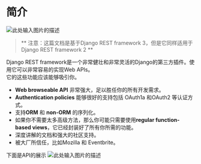 # 简介 


![此处输入图片的描述][1]


> ** 注意：这篇文档是基于Django REST framework 3，但是它同样适用于Django REST framework 2 **  

Django REST framework是一个非常健壮和非常灵活的Django的第三方插件。使用它可以非常容易的实现Web APIs。  
它的这些功能应该能够吸引你。

 - **Web browseable API** 非常强大，足以胜任你的所有开发需求。  
 - **Authentication policies** 能够很好的支持包括 OAuth1a 和OAuth2 等认证方式。  
 - 支持**ORM** 和 **non-ORM** 的序列化。  
 - 如果你不需要太多高级方法，那么你可能只需要使用**regular function-based views**，它已经封装好了所有你所需的功能。  
 - 深度讲解的文档和强大的社区支持。  
 - 被大厂所信任，比如Mozilla 和 Eventbrite。
 
下面是API的展示
 ![此处输入图片的描述][2]


  [1]: http://www.tomchristie.com/rest-framework-2-docs/img/logo.png
  [2]: http://7xq2as.com1.z0.glb.clouddn.com/quickstart.png
